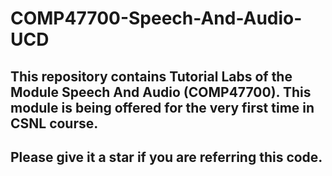 # COMP47700-Speech-And-Audio-UCD
## This repository contains Tutorial Labs of the Module Speech And Audio (COMP47700). This module is being offered for the very first time in CSNL course. 
## Please give it a star if you are referring this code.
